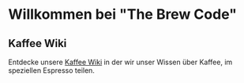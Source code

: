# Willkommen bei "The Brew Code"

## Kaffee Wiki

Entdecke unsere [Kaffee Wiki](https://the-brew-code.de) in der wir unser Wissen über Kaffee, im speziellen Espresso teilen. 
